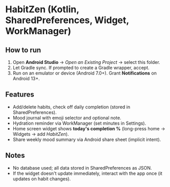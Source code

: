 
# HabitZen (Kotlin, SharedPreferences, Widget, WorkManager)

## How to run
1. Open **Android Studio** → *Open an Existing Project* → select this folder.
2. Let Gradle sync. If prompted to create a Gradle wrapper, accept.
3. Run on an emulator or device (Android 7.0+). Grant **Notifications** on Android 13+.

## Features
- Add/delete habits, check off daily completion (stored in SharedPreferences).
- Mood journal with emoji selector and optional note.
- Hydration reminder via WorkManager (set minutes in Settings).
- Home screen widget shows **today's completion %** (long-press home → Widgets → add *HabitZen*).
- Share weekly mood summary via Android share sheet (implicit intent).

## Notes
- No database used; all data stored in SharedPreferences as JSON.
- If the widget doesn't update immediately, interact with the app once (it updates on habit changes).
